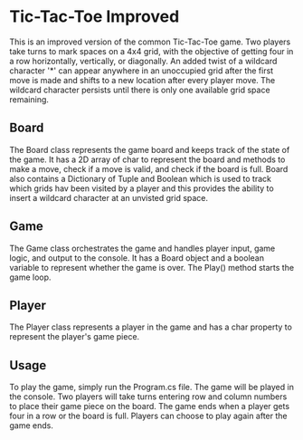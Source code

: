 # Tic-Tac-Toe Improved

This is an improved version of the common Tic-Tac-Toe game. Two players take turns to mark spaces on a 4x4 grid, with the objective of getting four in a row horizontally, vertically, or diagonally. An added twist of a wildcard character '*' can appear anywhere in an unoccupied grid after the first move is made and shifts to a new location after every player move. The wildcard character persists until there is only one available grid space remaining.

Board
-
The Board class represents the game board and keeps track of the state of the game. It has a 2D array of char to represent the board and methods to make a move, check if a move is valid, and check if the board is full. Board also contains a Dictionary of Tuple and Boolean which is used to track which grids hav been visited by a player and this provides the ability to insert a wildcard character at an unvisted grid space.

Game
-
The Game class orchestrates the game and handles player input, game logic, and output to the console. It has a Board object and a boolean variable to represent whether the game is over. The Play() method starts the game loop.

Player
-
The Player class represents a player in the game and has a char property to represent the player's game piece.

Usage
-
To play the game, simply run the Program.cs file. The game will be played in the console. Two players will take turns entering row and column numbers to place their game piece on the board. The game ends when a player gets four in a row or the board is full. Players can choose to play again after the game ends.
